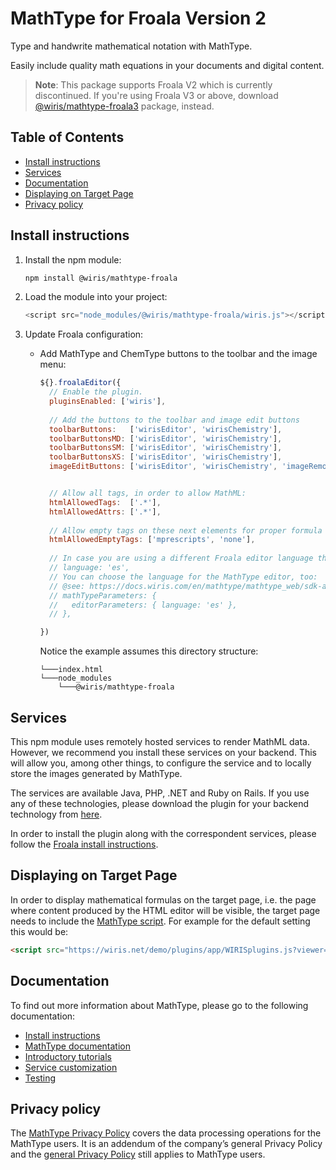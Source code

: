 # MathType for Froala Version 2

Type and handwrite mathematical notation with MathType.

Easily include quality math equations in your documents and digital content.

> **Note**: This package supports Froala V2 which is currently discontinued.  If you're using Froala V3 or above, download [@wiris/mathtype-froala3](https://www.npmjs.com/package/@wiris/mathtype-froala3) package, instead. 

## Table of Contents

- [Install instructions](#install-instructions)
- [Services](#services)
- [Documentation](#documentation)
- [Displaying on Target Page](#displaying-on-target-page)
- [Privacy policy](#privacy-policy)

## Install instructions

1. Install the npm module:

   ```bash
   npm install @wiris/mathtype-froala
   ```

2. Load the module into your project:

   ```js
   <script src="node_modules/@wiris/mathtype-froala/wiris.js"></script>
   ```
   
3. Update Froala configuration:
   * Add MathType and ChemType buttons to the toolbar and the image menu:

     ```js
     ${}.froalaEditor({
       // Enable the plugin.
       pluginsEnabled: ['wiris'],
       
       // Add the buttons to the toolbar and image edit buttons
       toolbarButtons:   ['wirisEditor', 'wirisChemistry'],
       toolbarButtonsMD: ['wirisEditor', 'wirisChemistry'],
       toolbarButtonsSM: ['wirisEditor', 'wirisChemistry'],
       toolbarButtonsXS: ['wirisEditor', 'wirisChemistry'],
       imageEditButtons: ['wirisEditor', 'wirisChemistry', 'imageRemove'],


       // Allow all tags, in order to allow MathML:
       htmlAllowedTags:  ['.*'],
       htmlAllowedAttrs: ['.*'],
       
       // Allow empty tags on these next elements for proper formula rendering:
       htmlAllowedEmptyTags: ['mprescripts', 'none'],
       
       // In case you are using a different Froala editor language than default,
       // language: 'es',
       // You can choose the language for the MathType editor, too:
       // @see: https://docs.wiris.com/en/mathtype/mathtype_web/sdk-api/parameters#regional_properties
       // mathTypeParameters: {
       //   editorParameters: { language: 'es' },
       // },

     })
     ```

     Notice the example assumes this directory structure:

     ```
     └───index.html
     └───node_modules
         └───@wiris/mathtype-froala
     ```

## Services

This npm module uses remotely hosted services to render MathML data. However, we recommend you install these services on your backend. This will allow you, among other things, to configure the service and to locally store the images generated by MathType.

The services are available Java, PHP, .NET and Ruby on Rails. If you use any of these technologies, please download the plugin for your backend technology from [here](https://store.wiris.com/en/products/downloads/mathtype/integrations#froala).

In order to install the plugin along with the correspondent services, please follow the [Froala install instructions](http://docs.wiris.com/en/mathtype/mathtype_web/integrations/html/froala).

## Displaying on Target Page

In order to display mathematical formulas on the target page, i.e. the page where content produced by the HTML editor will be visible, the target page needs to include the [MathType script](https://docs.wiris.com/en/mathtype/mathtype_web/integrations/mathml-mode#add_a_script_to_head). For example for the default setting this would be:
```html
<script src="https://wiris.net/demo/plugins/app/WIRISplugins.js?viewer=image"></script>
```

## Documentation

To find out more information about MathType, please go to the following documentation:

* [Install instructions](http://docs.wiris.com/en/mathtype/mathtype_web/integrations/html/froala)
* [MathType documentation](http://docs.wiris.com/en/mathtype/mathtype_web/start)
* [Introductory tutorials](http://docs.wiris.com/en/mathtype/mathtype_web/intro_tutorials)
* [Service customization](http://docs.wiris.com/en/mathtype/mathtype_web/integrations/config-table)
* [Testing](http://docs.wiris.com/en/mathtype/mathtype_web/integrations/html/plugins-test)


## Privacy policy

The [MathType Privacy Policy](http://www.wiris.com/mathtype/privacy-policy) covers the data processing operations for the MathType users. It is an addendum of the company’s general Privacy Policy and the [general Privacy Policy](https://wiris.com/en/privacy-policy) still applies to MathType users.
